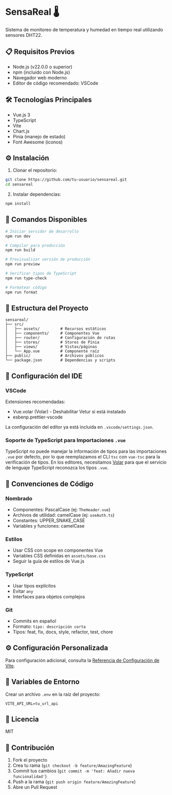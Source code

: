 # SensaReal 🌡️

Sistema de monitoreo de temperatura y humedad en tiempo real utilizando sensores DHT22.

## 📋 Requisitos Previos

- Node.js (v22.0.0 o superior)
- npm (incluido con Node.js)
- Navegador web moderno
- Editor de código recomendado: VSCode

## 🛠️ Tecnologías Principales

- Vue.js 3
- TypeScript
- Vite
- Chart.js
- Pinia (manejo de estado)
- Font Awesome (iconos)

## ⚙️ Instalación

1. Clonar el repositorio:
```sh
git clone https://github.com/tu-usuario/sensareal.git
cd sensareal
```

2. Instalar dependencias:
```sh
npm install
```

## 🚀 Comandos Disponibles

```sh
# Iniciar servidor de desarrollo
npm run dev

# Compilar para producción
npm run build

# Previsualizar versión de producción
npm run preview

# Verificar tipos de TypeScript
npm run type-check

# Formatear código
npm run format
```

## 📁 Estructura del Proyecto

```
sensareal/
├── src/
│   ├── assets/         # Recursos estáticos
│   ├── components/     # Componentes Vue
│   ├── router/         # Configuración de rutas
│   ├── stores/         # Stores de Pinia
│   ├── views/          # Vistas/páginas
│   └── App.vue         # Componente raíz
├── public/             # Archivos públicos
└── package.json        # Dependencias y scripts
```

## 🔧 Configuración del IDE

### VSCode

Extensiones recomendadas:
- Vue.volar (Volar) - Deshabilitar Vetur si está instalado
- esbenp.prettier-vscode

La configuración del editor ya está incluida en `.vscode/settings.json`.

### Soporte de TypeScript para Importaciones `.vue`

TypeScript no puede manejar la información de tipos para las importaciones `.vue` por defecto, por lo que reemplazamos el CLI `tsc` con `vue-tsc` para la verificación de tipos. En los editores, necesitamos [Volar](https://marketplace.visualstudio.com/items?itemName=Vue.volar) para que el servicio de lenguaje TypeScript reconozca los tipos `.vue`.

## 📝 Convenciones de Código

### Nombrado
- Componentes: PascalCase (ej: `TheHeader.vue`)
- Archivos de utilidad: camelCase (ej: `useAuth.ts`)
- Constantes: UPPER_SNAKE_CASE
- Variables y funciones: camelCase

### Estilos
- Usar CSS con scope en componentes Vue
- Variables CSS definidas en `assets/base.css`
- Seguir la guía de estilos de Vue.js

### TypeScript
- Usar tipos explícitos
- Evitar `any`
- Interfaces para objetos complejos

### Git
- Commits en español
- Formato: `tipo: descripción corta`
- Tipos: feat, fix, docs, style, refactor, test, chore

## ⚙️ Configuración Personalizada

Para configuración adicional, consulta la [Referencia de Configuración de Vite](https://vite.dev/config/).

## 🔐 Variables de Entorno

Crear un archivo `.env` en la raíz del proyecto:

```
VITE_API_URL=tu_url_api
```

## 📄 Licencia

MIT

## 👥 Contribución

1. Fork el proyecto
2. Crea tu rama (`git checkout -b feature/AmazingFeature`)
3. Commit tus cambios (`git commit -m 'feat: Añadir nueva funcionalidad'`)
4. Push a la rama (`git push origin feature/AmazingFeature`)
5. Abre un Pull Request

